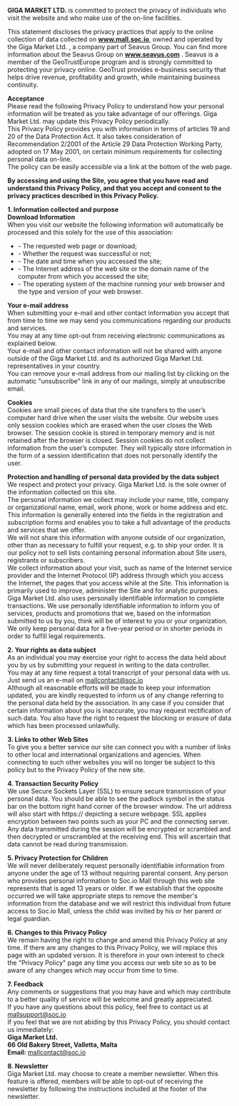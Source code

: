 **GIGA MARKET LTD.** is committed to protect the privacy of individuals who visit the website and who make use of the on-line facilities.

This statement discloses the privacy practices that apply to the online collection of data collected on **www.mall.soc.io**, owned and operated by the Giga Market Ltd. , a company part of Seavus Group. You can find more information about the Seavus Group on **www.seavus.com** . Seavus is a member of the GeoTrustEurope program and is strongly committed to protecting your privacy online. GeoTrust provides e-business security that helps drive revenue, profitability and growth, while maintaining business continuity.

**Acceptance**  
Please read the following Privacy Policy to understand how your personal information will be treated as you take advantage of our offerings. Giga Market Ltd. may update this Privacy Policy periodically.  
This Privacy Policy provides you with information in terms of articles 19 and 20 of the Data Protection Act. It also takes consideration of Recommendation 2/2001 of the Article 29 Data Protection Working Party, adopted on 17 May 2001, on certain minimum requirements for collecting personal data on-line.  
The policy can be easily accessible via a link at the bottom of the web page.

**By accessing and using the Site, you agree that you have read and understand this Privacy Policy, and that you accept and consent to the privacy practices described in this Privacy Policy.**

  

**1\. Information collected and purpose**  
**Download Information**  
When you visit our website the following information will automatically be processed and this solely for the use of this association:

*   \- The requested web page or download;
*   \- Whether the request was successful or not;
*   \- The date and time when you accessed the site;
*   \- The Internet address of the web site or the domain name of the computer from which you accessed the site;
*   \- The operating system of the machine running your web browser and the type and version of your web browser.

**Your e-mail address**  
When submitting your e-mail and other contact information you accept that from time to time we may send you communications regarding our products and services.  
You may at any time opt-out from receiving electronic communications as explained below.  
Your e-mail and other contact information will not be shared with anyone outside of the Giga Market Ltd. and its authorized Giga Market Ltd. representatives in your country.  
You can remove your e-mail address from our mailing list by clicking on the automatic "unsubscribe" link in any of our mailings, simply at unsubscribe email.

**Cookies**  
Cookies are small pieces of data that the site transfers to the user’s computer hard drive when the user visits the website. Our website uses only session cookies which are erased when the user closes the Web browser. The session cookie is stored in temporary memory and is not retained after the browser is closed. Session cookies do not collect information from the user’s computer. They will typically store information in the form of a session identification that does not personally identify the user.

**Protection and handling of personal data provided by the data subject**  
We respect and protect your privacy. Giga Market Ltd. is the sole owner of the information collected on this site.  
The personal information we collect may include your name, title, company or organizational name, email, work phone, work or home address and etc. This information is generally entered into the fields in the registration and subscription forms and enables you to take a full advantage of the products and services that we offer.  
We will not share this information with anyone outside of our organization, other than as necessary to fulfill your request, e.g. to ship your order. It is our policy not to sell lists containing personal information about Site users, registrants or subscribers.  
We collect information about your visit, such as name of the Internet service provider and the Internet Protocol (IP) address through which you access the Internet, the pages that you access while at the Site. This information is primarily used to improve, administer the Site and for analytic purposes.  
Giga Market Ltd. also uses personally identifiable information to complete transactions. We use personally identifiable information to inform you of services, products and promotions that we, based on the information submitted to us by you, think will be of interest to you or your organization.  
We only keep personal data for a five-year period or in shorter periods in order to fulfill legal requirements.

  

**2\. Your rights as data subject**  
As an individual you may exercise your right to access the data held about you by us by submitting your request in writing to the data controller.  
You may at any time request a total transcript of your personal data with us.  
Just send us an e-mail on mallcontact@soc.io  
Although all reasonable efforts will be made to keep your information updated, you are kindly requested to inform us of any change referring to the personal data held by the association. In any case if you consider that certain information about you is inaccurate, you may request rectification of such data. You also have the right to request the blocking or erasure of data which has been processed unlawfully.

  

**3\. Links to other Web Sites**  
To give you a better service our site can connect you with a number of links to other local and international organizations and agencies. When connecting to such other websites you will no longer be subject to this policy but to the Privacy Policy of the new site.

  

**4\. Transaction Security Policy**  
We use Secure Sockets Layer (SSL) to ensure secure transmission of your personal data. You should be able to see the padlock symbol in the status bar on the bottom right hand corner of the browser window. The url address will also start with https:// depicting a secure webpage. SSL applies encryption between two points such as your PC and the connecting server. Any data transmitted during the session will be encrypted or scrambled and then decrypted or unscrambled at the receiving end. This will ascertain that data cannot be read during transmission.

  

**5\. Privacy Protection for Children**  
We will never deliberately request personally identifiable information from anyone under the age of 13 without requiring parental consent. Any person who provides personal information to Soc.io Mall through this web site represents that is aged 13 years or older. If we establish that the opposite occurred we will take appropriate steps to remove the member's information from the database and we will restrict this individual from future access to Soc.io Mall, unless the child was invited by his or her parent or legal guardian.

  

**6\. Changes to this Privacy Policy**  
We remain having the right to change and amend this Privacy Policy at any time. If there are any changes to this Privacy Policy, we will replace this page with an updated version. It is therefore in your own interest to check the "Privacy Policy" page any time you access our web site so as to be aware of any changes which may occur from time to time.

  

**7\. Feedback**  
Any comments or suggestions that you may have and which may contribute to a better quality of service will be welcome and greatly appreciated.  
If you have any questions about this policy, feel free to contact us at mallsupport@soc.io  
If you feel that we are not abiding by this Privacy Policy, you should contact us immediately:  
**Giga Market Ltd.**  
**66 Old Bakery Street, Valletta, Malta**  
**Email:** mallcontact@soc.io

  

**8\. Newsletter**  
Giga Market Ltd. may choose to create a member newsletter. When this feature is offered, members will be able to opt-out of receiving the newsletter by following the instructions included at the footer of the newsletter.